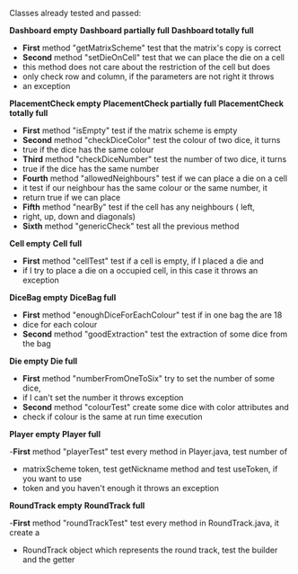 Classes already tested and passed:

**Dashboard empty**
**Dashboard partially full**
**Dashboard totally full**

- __First__ method "getMatrixScheme" test that the matrix's copy is correct
- __Second__ method "setDieOnCell" test that we can place the die on a cell
- this method does not care about the restriction of the cell but does 
- only check row and column, if the parameters are not right it throws 
- an exception


**PlacementCheck empty**
**PlacementCheck partially full**
**PlacementCheck totally full**

- __First__ method "isEmpty" test if the matrix scheme is empty
- __Second__ method "checkDiceColor" test the colour of two dice, it turns
- true if the dice has the same colour
- __Third__ method "checkDiceNumber" test the number of two dice, it turns
- true if the dice has the same number
- __Fourth__ method "allowedNeighbours" test if we can place a die on a cell
- it test if our neighbour has the same colour or the same number, it
- return true if we can place
- __Fifth__ method "nearBy" test if the cell has any neighbours ( left, 
- right, up, down and diagonals)
- __Sixth__ method "genericCheck" test all the previous method


**Cell empty**
**Cell full**

- __First__ method "cellTest" test if a cell is empty, if I placed a die and
- if I try to place a die on a occupied cell, in this case it throws an exception


**DiceBag empty**
**DiceBag full**

- __First__ method "enoughDiceForEachColour" test if in one bag the are 18
- dice for each colour
- __Second__ method "goodExtraction" test the extraction of some dice from the bag


**Die empty**
**Die full**

- __First__ method "numberFromOneToSix" try to set the number of some dice,
- if I can't set the number it throws exception
- __Second__ method "colourTest" create some dice with color attributes and
- check if colour is the same at run time execution


**Player empty**
**Player full**

-__First__ method "playerTest" test every method in Player.java, test number of
- matrixScheme token, test getNickname method and test useToken, if you want to use
- token and you haven't enough it throws an exception


**RoundTrack empty**
**RoundTrack full**

-__First__ method "roundTrackTest" test every method in RoundTrack.java, it create a
- RoundTrack object which represents the round track, test the builder and the getter







